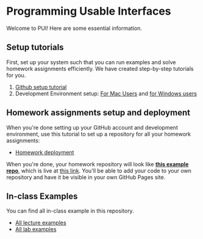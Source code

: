 # Programming Usable Interfaces

Welcome to PUI! Here are some essential information.

## Setup tutorials

First, set up your system such that you can run examples and solve homework assignments efficiently. We have created step-by-step tutorials for you.

1. [Github setup tutorial](./setup-tutorials/GithubSetup.md)
2. Development Environment setup: [For Mac Users](./setup-tutorials/DeveloperEnvironment--Mac.md) and [for Windows users](./setup-tutorials/DeveloperEnvironment--Win.md)

## Homework assignments setup and deployment

When you're done setting up your GitHub account and development environment, use this tutorial to set up a repository for all your homework assignments:

- [Homework deployment](./setup-tutorials/HWDeployment.md)

When you're done, your homework repository will look like [**this example repo**](https://github.com/interactive-structures/teach-pui-example), which is live at [this link](https://interactive-structures.org/teach-pui-example/). You'll be able to add your code to your own repository and have it be visible in your own GitHub Pages site.

## In-class Examples

You can find all in-class example in this repository.

- [All lecture examples](./in-lecture-examples/)
- [All lab examples](./in-lab-examples/)
